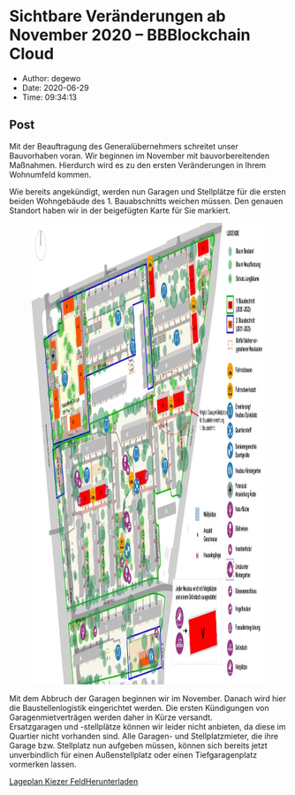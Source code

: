 # Sichtbare Veränderungen ab November 2020 &#8211; BBBlockchain Cloud

- Author: degewo
- Date: 2020-06-29
- Time: 09:34:13

## Post


<p>Mit der Beauftragung des Generalübernehmers schreitet unser Bauvorhaben voran. Wir beginnen im November mit bauvorbereitenden Maßnahmen. Hierdurch wird es zu den ersten Veränderungen in Ihrem Wohnumfeld kommen. </p>



<p>Wie bereits angekündigt, werden nun Garagen und Stellplätze für die ersten beiden Wohngebäude des 1. Bauabschnitts weichen müssen. Den genauen Standort haben wir in der beigefügten Karte für Sie markiert. </p>



<p></p>



<figure class="wp-block-image size-large"><img width="1181" height="835" src="../wp-content/uploads/2020/06/200507_KFELD_VPL_Lageplan_Planungszeitung-A4_5_BBBlockchain-1.jpg" alt="" class="wp-image-521" /></figure>



<p>Mit dem Abbruch der Garagen beginnen wir im November. Danach wird hier die Baustellenlogistik eingerichtet werden. Die ersten Kündigungen von Garagenmietverträgen werden daher in Kürze versandt. <br>Ersatzgaragen und -stellplätze können wir leider nicht anbieten, da diese im Quartier nicht vorhanden sind. Alle Garagen- und Stellplatzmieter, die ihre Garage bzw. Stellplatz nun aufgeben müssen, können sich bereits jetzt unverbindlich für einen Außenstellplatz oder einen Tiefgaragenplatz vormerken lassen.</p>



<div class="wp-block-file"><a href="../wp-content/uploads/2020/06/200507_KFELD_VPL_Lageplan_Planungszeitung-A4_5_BBBlockchain-1.pdf">Lageplan Kiezer Feld</a><a href="../wp-content/uploads/2020/06/200507_KFELD_VPL_Lageplan_Planungszeitung-A4_5_BBBlockchain-1.pdf" class="wp-block-file__button" download>Herunterladen</a></div>



<p></p>
